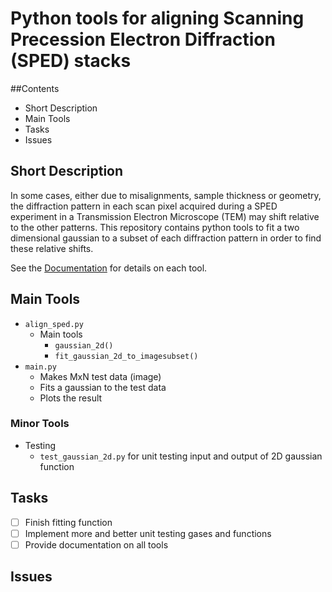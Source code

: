 # Python tools for aligning Scanning Precession Electron Diffraction (SPED) stacks

##Contents
* Short Description
* Main Tools
* Tasks
* Issues


## Short Description
In some cases, either due to misalignments, sample thickness or geometry, the diffraction pattern in each scan pixel acquired during a SPED experiment in a Transmission Electron Microscope (TEM) may shift relative to the other patterns. This repository contains python tools to fit a two dimensional gaussian to a subset of each diffraction pattern in order to find these relative shifts.

See the <a href="https://github.com/EmilChristiansenNTNU/align_sped/blob/README-revamp/DOCUMENTATION.md">Documentation</a> for details on each tool.

## Main Tools
* `align_sped.py`
    * Main tools
      * `gaussian_2d()`
      * `fit_gaussian_2d_to_imagesubset()`
* `main.py`
    * Makes MxN test data (image)
    * Fits a gaussian to the test data
    * Plots the result
    
### Minor Tools
* Testing
  * `test_gaussian_2d.py` for unit testing input and output of 2D gaussian function

## Tasks
- [ ] Finish fitting function
- [ ] Implement more and better unit testing gases and functions
- [ ] Provide documentation on all tools

## Issues
